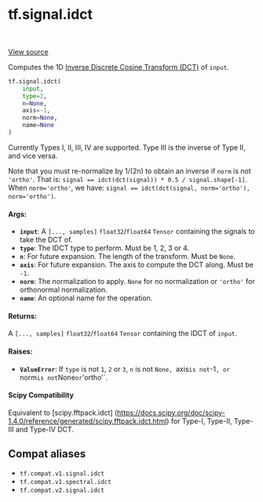 <div itemscope itemtype="http://developers.google.com/ReferenceObject">
<meta itemprop="name" content="tf.signal.idct" />
<meta itemprop="path" content="Stable" />
</div>

# tf.signal.idct

<!-- Insert buttons and diff -->

<table class="tfo-notebook-buttons tfo-api" align="left">
</table>

<a target="_blank" href="/code/stable/tensorflow/python/ops/signal/dct_ops.py">View source</a>



Computes the 1D [Inverse Discrete Cosine Transform (DCT)][idct] of `input`.

``` python
tf.signal.idct(
    input,
    type=2,
    n=None,
    axis=-1,
    norm=None,
    name=None
)
```



<!-- Placeholder for "Used in" -->

Currently Types I, II, III, IV are supported. Type III is the inverse of
Type II, and vice versa.

Note that you must re-normalize by 1/(2n) to obtain an inverse if `norm` is
not `'ortho'`. That is:
`signal == idct(dct(signal)) * 0.5 / signal.shape[-1]`.
When `norm='ortho'`, we have:
`signal == idct(dct(signal, norm='ortho'), norm='ortho')`.



#### Args:


* <b>`input`</b>: A `[..., samples]` `float32`/`float64` `Tensor` containing the
  signals to take the DCT of.
* <b>`type`</b>: The IDCT type to perform. Must be 1, 2, 3 or 4.
* <b>`n`</b>: For future expansion. The length of the transform. Must be `None`.
* <b>`axis`</b>: For future expansion. The axis to compute the DCT along. Must be `-1`.
* <b>`norm`</b>: The normalization to apply. `None` for no normalization or `'ortho'`
  for orthonormal normalization.
* <b>`name`</b>: An optional name for the operation.


#### Returns:

A `[..., samples]` `float32`/`float64` `Tensor` containing the IDCT of
`input`.



#### Raises:


* <b>`ValueError`</b>: If `type` is not `1`, `2` or `3`, `n` is not `None, `axis` is
  not `-1`, or `norm` is not `None` or `'ortho'`.

[idct]:
https://en.wikipedia.org/wiki/Discrete_cosine_transform#Inverse_transforms

#### Scipy Compatibility
Equivalent to [scipy.fftpack.idct]
 (https://docs.scipy.org/doc/scipy-1.4.0/reference/generated/scipy.fftpack.idct.html)
 for Type-I, Type-II, Type-III and Type-IV DCT.



## Compat aliases

* `tf.compat.v1.signal.idct`
* `tf.compat.v1.spectral.idct`
* `tf.compat.v2.signal.idct`

